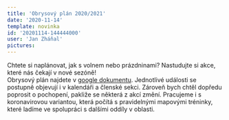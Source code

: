 ```yaml
---
title: 'Obrysový plán 2020/2021'
date: '2020-11-14'
template: novinka
id: '20201114-144444000'
user: 'Jan Zháňal'
pictures:
---
```

Chtete si naplánovat, jak s volnem nebo prázdninami? Nastudujte si akce, které nás čekají v nové sezóně!  
Obrysový plán najdete v [google dokumentu](https://docs.google.com/spreadsheets/d/1niiVXVroA3u4WNxxxFG1B42rAPOlhuwKqfZoew7KjTc/edit?usp=sharing). Jednotlivé události se postupně objevují i v kalendáři a členské sekci. Zároveň bych chtěl dopředu poprosit o pochopení, pakliže se některá z akcí změní. Pracujeme i s koronavirovou variantou, která počítá s pravidelnými mapovými tréninky, které ladíme ve spolupráci s dalšími oddíly v oblasti.
